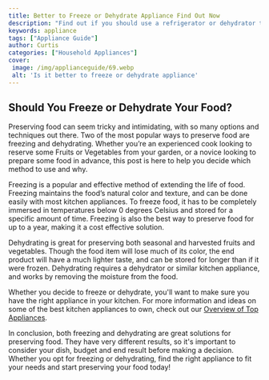 ```yaml
---
title: Better to Freeze or Dehydrate Appliance Find Out Now
description: "Find out if you should use a refrigerator or dehydrator to preserve your food - a comparison of their features benefits and value Learn the differences between a freezer and a dehydrator and which one is right for your needs"
keywords: appliance
tags: ["Appliance Guide"]
author: Curtis
categories: ["Household Appliances"]
cover: 
 image: /img/applianceguide/69.webp
 alt: 'Is it better to freeze or dehydrate appliance'
---
```

## Should You Freeze or Dehydrate Your Food?
Preserving food can seem tricky and intimidating, with so many options and techniques out there. Two of the most popular ways to preserve food are freezing and dehydrating. Whether you’re an experienced cook looking to reserve some Fruits or Vegetables from your garden, or a novice looking to prepare some food in advance, this post is here to help you decide which method to use and why. 

Freezing is a popular and effective method of extending the life of food. Freezing maintains the food’s natural color and texture, and can be done easily with most kitchen appliances. To freeze food, it has to be completely immersed in temperatures below 0 degrees Celsius and stored for a specific amount of time. Freezing is also the best way to preserve food for up to a year, making it a cost effective solution.

Dehydrating is great for preserving both seasonal and harvested fruits and vegetables. Though the food item will lose much of its color, the end product will have a much lighter taste, and can be stored for longer than if it were frozen. Dehydrating requires a dehydrator or similar kitchen appliance, and works by removing the moisture from the food.

Whether you decide to freeze or dehydrate, you'll want to make sure you have the right appliance in your kitchen. For more information and ideas on some of the best kitchen appliances to own, check out our [Overview of Top Appliances](./pages/appliance-overview). 

In conclusion, both freezing and dehydrating are great solutions for preserving food. They have very different results, so it's important to consider your dish, budget and end result before making a decision. Whether you opt for freezing or dehydrating, find the right appliance to fit your needs and start preserving your food today!
